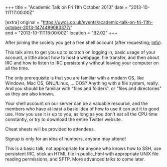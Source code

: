 +++
title = "Academic Talk on Fri 11th October 2013"
date = "2013-10-11T17:00:00Z"

[extra]
original = "https://uwcs.co.uk/events/academic-talk-on-fri-11th-october-2013-1474489083377/"    
end = "2013-10-11T18:00:00Z"
location = "B2.02"
+++

After joining the society you get a free shell account (after requesting; [info](http://uwcs.co.uk/cms/about/services/hosting/member/)).

This talk aims to get you up to scratch on logging in, basic usage of your account, a little about how to host a webpage, file transfer, and then about IRC and how to listen to IRC persistently without leaving your computer on all the time.

The only prerequisite is that you are familiar with a modern OS, like Windows, Mac OS, GNU/Linux, ... DOS? Anything with a file system, really. And you should be familiar with "files and folders", or "files and directories" as they are also known.

Your shell account on our server can be a valuable resource, and the members who have at least a basic idea of how to use it can put it to good use. How you use it is up to you, as long as you don't eat all the CPU time constantly, or try to download the entire Twitter website.

Cheat sheets will be provided to attendees.

Signup is only for an idea of numbers, anyone may attend\!

This is a basic talk, not appropriate for anyone who knows how to SSH, use persistent IRC, stick an HTML file in public\_html with appropriate UNIX file reading permissions, and SFTP. More advanced talks to come later.

